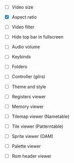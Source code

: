 - [ ] Video size
- [x] Aspect ratio
- [ ] Video filter

- [ ] Hide top bar in fullscreen

- [ ] Audio volume
- [ ] Keybinds
- [ ] Folders
- [ ] Controller (gilrs)

- [ ] Theme and style

- [ ] Registers viewer
- [ ] Memory viewer
- [ ] Tilemap viewer (Nametable)
- [ ] Tile viewer (Patterntable)
- [ ] Sprite viewer (OAM)
- [ ] Palette viewer
- [ ] Rom header viewer